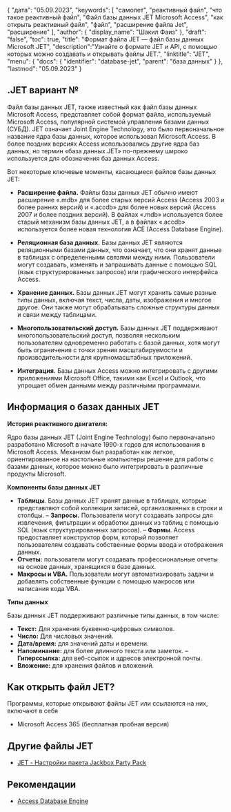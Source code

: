 {
"дата": "05.09.2023",
  "keywords": [
"самолет",
"реактивный файл",
"что такое реактивный файл",
"Файл базы данных JET Microsoft Access",
"как открыть реактивный файл",
"файл",
"расширение файла Jet",
"расширение"
],
  "author": {
"display_name": "Шакил Фаиз"
},
"draft": "false",
"toc": true,
"title": "Формат файла JET — файл базы данных Microsoft JET",
  "description":"Узнайте о формате JET и API, с помощью которых можно создавать и открывать файлы JET.",
"linktitle": "JET",
  "menu": {
    "docs": {
      "identifier": "database-jet",
"parent": "база данных"
}
},
"lastmod": "05.09.2023"
}

## .JET вариант №

Файл базы данных JET, также известный как файл базы данных Microsoft Access, представляет собой формат файла, используемый Microsoft Access, популярной системой управления базами данных (СУБД). JET означает Joint Engine Technology, это было первоначальное название ядра базы данных, которое использовал Microsoft Access. В более поздних версиях Access использовались другие ядра баз данных, но термин «база данных JET» по-прежнему широко используется для обозначения баз данных Access.

Вот некоторые ключевые моменты, касающиеся файлов базы данных JET:

- **Расширение файла.** Файлы базы данных JET обычно имеют расширение «.mdb» для более старых версий Access (Access 2003 и более ранних версий) и «.accdb» для более новых версий (Access 2007 и более поздних версий). В файлах «.mdb» используется более старый механизм базы данных JET, а в файлах «.accdb» используется более новая технология ACE (Access Database Engine).

- **Реляционная база данных.** Базы данных JET являются реляционными базами данных, что означает, что они хранят данные в таблицах с определенными связями между ними. Пользователи могут создавать, изменять и запрашивать данные с помощью SQL (язык структурированных запросов) или графического интерфейса Access.

- **Хранение данных.** Базы данных JET могут хранить самые разные типы данных, включая текст, числа, даты, изображения и многое другое. Они также могут обрабатывать сложные структуры данных и связи между таблицами.

- **Многопользовательский доступ.** Базы данных JET поддерживают многопользовательский доступ, позволяя нескольким пользователям одновременно работать с базой данных, хотя могут быть ограничения с точки зрения масштабируемости и производительности для крупномасштабных приложений.

- **Интеграция.** Базы данных Access можно интегрировать с другими приложениями Microsoft Office, такими как Excel и Outlook, что упрощает обмен данными между различными программами.

## Информация о базах данных JET

**История реактивного двигателя:**

Ядро базы данных JET (Joint Engine Technology) было первоначально разработано Microsoft в начале 1990-х годов для использования в Microsoft Access. Механизм был разработан как легкое, ориентированное на настольные компьютеры решение для работы с базами данных, которое можно было интегрировать в различные продукты Microsoft.

**Компоненты базы данных JET**

- **Таблицы**. Базы данных JET хранят данные в таблицах, которые представляют собой коллекции записей, организованных в строки и столбцы.
– **Запросы.** Пользователи могут создавать запросы для извлечения, фильтрации и обработки данных из таблиц с помощью SQL (язык структурированных запросов).
– **Формы**. Access предоставляет конструктор форм, который позволяет пользователям создавать собственные формы ввода и отображения данных.
- **Отчеты:** пользователи могут создавать профессиональные отчеты на основе данных, хранящихся в базе данных.
- **Макросы и VBA.** Пользователи могут автоматизировать задачи и добавлять собственные функции с помощью макросов или написания кода VBA.

**Типы данных**

Базы данных JET поддерживают различные типы данных, в том числе:

- **Текст:** Для хранения буквенно-цифровых символов.
- **Число:** Для числовых значений.
- **Дата/время:** для значений даты и времени.
- **Напоминание:** для более длинного текста или заметок.
– **Гиперссылка:** для веб-ссылок и адресов электронной почты.
- **Вложение:** для хранения файлов и вложений.

## Как открыть файл JET?

Программы, которые открывают файлы JET или ссылаются на них, включают в себя

- Microsoft Access 365 (бесплатная пробная версия)

## Другие файлы JET

- [JET - Настройки пакета Jackbox Party Pack](/ru/settings/jet/)


## Рекомендации
* [Access Database Engine](https://en.wikipedia.org/wiki/Access_Database_Engine)

